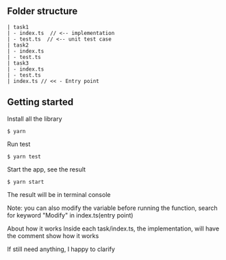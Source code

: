 ## Folder structure

```
| task1
| - index.ts  // <-- implementation
| - test.ts  // <-- unit test case
| task2
| - index.ts
| - test.ts
| task3
| - index.ts
| - test.ts
| index.ts // << - Entry point
```

## Getting started

Install all the library

```
$ yarn
```

Run test

```
$ yarn test
```

Start the app, see the result

```
$ yarn start
```
The result will be in terminal console

Note: you can also modify the variable before running the function,
search for keyword "Modify" in index.ts(entry point)

About how it works
Inside each task/index.ts, the implementation, will have the comment show how it works

If still need anything, I happy to clarify
